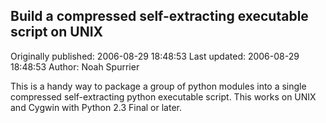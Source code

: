 ## Build a compressed self-extracting executable script on UNIX

Originally published: 2006-08-29 18:48:53
Last updated: 2006-08-29 18:48:53
Author: Noah Spurrier

This is a handy way to package a group of python modules into a single compressed self-extracting python executable script. This works on UNIX and Cygwin with Python 2.3 Final or later.